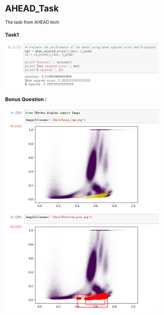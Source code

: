# AHEAD_Task
The task from AHEAD tech


### Task1 
![alt text](./data/result.png)

### Bonus Question : 
![Alt text](./data/bonus_result.png) 